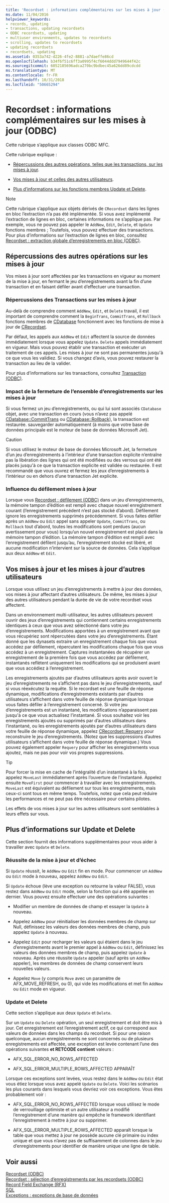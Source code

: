 ```yaml
---
title: 'Recordset : informations complémentaires sur les mises à jour (ODBC)'
ms.date: 11/04/2016
helpviewer_keywords:
- records, updating
- transactions, updating recordsets
- ODBC recordsets, updating
- multiuser environments, updates to recordsets
- scrolling, updates to recordsets
- updating recordsets
- recordsets, updating
ms.assetid: 0353a742-d226-4fe2-8881-a7daeffe86cd
ms.openlocfilehash: b34f6f51c6ff3a0995f4cf6044ddd7949644f42c
ms.sourcegitcommit: 6052185696adca270bc9bdbec45a626dd89cdcdd
ms.translationtype: MT
ms.contentlocale: fr-FR
ms.lasthandoff: 10/31/2018
ms.locfileid: "50665294"
---
```

# <a name="recordset-more-about-updates-odbc"></a>Recordset : informations complémentaires sur les mises à jour (ODBC)

Cette rubrique s’applique aux classes ODBC MFC.

Cette rubrique explique :

- [Répercussions des autres opérations, telles que les transactions, sur les mises à jour](#_core_how_transactions_affect_updates).

- [Vos mises à jour et celles des autres utilisateurs](#_core_your_updates_and_the_updates_of_other_users).

- [Plus d’informations sur les fonctions membres Update et Delete](#_core_more_about_update_and_delete).

> [!NOTE]
>  Cette rubrique s’applique aux objets dérivés de `CRecordset` dans les lignes en bloc l’extraction n’a pas été implémentée. Si vous avez implémenté l’extraction de lignes en bloc, certaines informations ne s’applique pas. Par exemple, vous ne pouvez pas appeler le `AddNew`, `Edit`, `Delete`, et `Update` fonctions membres ; Toutefois, vous pouvez effectuer des transactions. Pour plus d’informations sur l’extraction de lignes en bloc, consultez [Recordset : extraction globale d’enregistrements en bloc (ODBC)](../../data/odbc/recordset-fetching-records-in-bulk-odbc.md).

##  <a name="_core_how_other_operations_affect_updates"></a> Répercussions des autres opérations sur les mises à jour

Vos mises à jour sont affectées par les transactions en vigueur au moment de la mise à jour, en fermant le jeu d’enregistrements avant la fin d’une transaction et en faisant défiler avant d’effectuer une transaction.

###  <a name="_core_how_transactions_affect_updates"></a> Répercussions des Transactions sur les mises à jour

Au-delà de comprendre comment `AddNew`, `Edit`, et `Delete` travail, il est important de comprendre comment la `BeginTrans`, `CommitTrans`, et `Rollback` fonctions membres de [CDatabase](../../mfc/reference/cdatabase-class.md) fonctionnent avec les fonctions de mise à jour de [CRecordset](../../mfc/reference/crecordset-class.md).

Par défaut, les appels aux `AddNew` et `Edit` affectent la source de données immédiatement lorsque vous appelez `Update`. `Delete` appels immédiatement en vigueur. Mais vous pouvez établir une transaction et exécuter un traitement de ces appels. Les mises à jour ne sont pas permanentes jusqu'à ce que vous les validiez. Si vous changez d’avis, vous pouvez restaurer la transaction au lieu de la valider.

Pour plus d’informations sur les transactions, consultez [Transaction (ODBC)](../../data/odbc/transaction-odbc.md).

###  <a name="_core_how_closing_the_recordset_affects_updates"></a> Impact de la fermeture de l’ensemble d’enregistrements sur les mises à jour

Si vous fermez un jeu d’enregistrements, ou qui lui sont associés `CDatabase` objet, avec une transaction en cours (vous n’avez pas appelé [CDatabase::CommitTrans](../../mfc/reference/cdatabase-class.md#committrans) ou [CDatabase::Rollback](../../mfc/reference/cdatabase-class.md#rollback)), la transaction est restaurée. sauvegarder automatiquement (à moins que votre base de données principale est le moteur de base de données Microsoft Jet).

> [!CAUTION]
>  Si vous utilisez le moteur de base de données Microsoft Jet, la fermeture d’un jeu d’enregistrements à l’intérieur d’une transaction explicite n’entraîne pas la libération des lignes qui ont été modifiées ou des verrous qui ont été placés jusqu'à ce que la transaction explicite est validée ou restaurée. Il est recommandé que vous ouvrez et fermez les jeux d’enregistrements à l’intérieur ou en dehors d’une transaction Jet explicite.

###  <a name="_core_how_scrolling_affects_updates"></a> Influence du défilement mises à jour

Lorsque vous [Recordset : défilement (ODBC)](../../data/odbc/recordset-scrolling-odbc.md) dans un jeu d’enregistrements, la mémoire tampon d’édition est rempli avec chaque nouvel enregistrement courant (l’enregistrement précédent n’est pas stocké d’abord). Défilement ignore les enregistrements supprimés précédemment. Si vous faites défiler après un `AddNew` ou `Edit` appel sans appeler `Update`, `CommitTrans`, ou `Rollback` tout d’abord, toutes les modifications sont perdues (aucun avertissement pour vous) lorsqu’un nouvel enregistrement est placé dans la mémoire tampon d’édition. La mémoire tampon d’édition est rempli avec l’enregistrement défilent jusqu’au, l’enregistrement stocké est libéré, et aucune modification n’intervient sur la source de données. Cela s’applique aux deux `AddNew` et `Edit`.

##  <a name="_core_your_updates_and_the_updates_of_other_users"></a> Vos mises à jour et les mises à jour d’autres utilisateurs

Lorsque vous utilisez un jeu d’enregistrements à mettre à jour des données, vos mises à jour affectant d’autres utilisateurs. De même, les mises à jour des autres utilisateurs pendant la durée de vie de votre recordset vous affectent.

Dans un environnement multi-utilisateur, les autres utilisateurs peuvent ouvrir des jeux d’enregistrements qui contiennent certains enregistrements identiques à ceux que vous avez sélectionné dans votre jeu d’enregistrements. Modifications apportées à un enregistrement avant que vous récupériez sont répercutées dans votre jeu d’enregistrements. Étant donné que les dynasets extraire un enregistrement chaque fois que vous accédez par défilement, répercutent les modifications chaque fois que vous accédez à un enregistrement. Captures instantanées de récupérer un enregistrement de la première fois que vous accédez par défilement, instantanés reflètent uniquement les modifications qui se produisent avant que vous accédiez à l’enregistrement.

Les enregistrements ajoutés par d’autres utilisateurs après avoir ouvert le jeu d’enregistrements ne s’affichent pas dans le jeu d’enregistrements, sauf si vous réexécutez la requête. Si le recordset est une feuille de réponse dynamique, modifications d’enregistrements existants par d’autres utilisateurs s’affichent dans votre feuille de réponse dynamique lorsque vous faites défiler à l’enregistrement concerné. Si votre jeu d’enregistrements est un instantané, les modifications n’apparaissent pas jusqu'à ce que vous actualisez l’instantané. Si vous souhaitez voir les enregistrements ajoutés ou supprimés par d’autres utilisateurs dans l’instantané, ou les enregistrements ajoutés par d’autres utilisateurs dans votre feuille de réponse dynamique, appelez [CRecordset::Requery](../../mfc/reference/crecordset-class.md#requery) pour reconstruire le jeu d’enregistrements. (Notez que les suppressions d’autres utilisateurs s’affichent dans votre feuille de réponse dynamique.) Vous pouvez également appeler `Requery` pour afficher les enregistrements vous ajoutez, mais ne pas pour voir vos propres suppressions.

> [!TIP]
>  Pour forcer la mise en cache de l’intégralité d’un instantané à la fois, appelez `MoveLast` immédiatement après l’ouverture de l’instantané. Appelez ensuite `MoveFirst` pour commencer à travailler avec les enregistrements. `MoveLast` est équivalent au défilement sur tous les enregistrements, mais ceux-ci sont tous en même temps. Toutefois, notez que cela peut réduire les performances et ne peut pas être nécessaire pour certains pilotes.

Les effets de vos mises à jour sur les autres utilisateurs sont semblables à leurs effets sur vous.

##  <a name="_core_more_about_update_and_delete"></a> Plus d’informations sur Update et Delete

Cette section fournit des informations supplémentaires pour vous aider à travailler avec `Update` et `Delete`.

### <a name="update-success-and-failure"></a>Réussite de la mise à jour et d’échec

Si `Update` réussit, le `AddNew` ou `Edit` fin en mode. Pour commencer un `AddNew` ou `Edit` mode à nouveau, appelez `AddNew` ou `Edit`.

Si `Update` échoue (lève une exception ou retourne la valeur FALSE), vous restez dans `AddNew` ou `Edit` mode, selon la fonction qui a été appelée en dernier. Vous pouvez ensuite effectuer une des opérations suivantes :

- Modifier un membre de données de champ et essayer la `Update` à nouveau.

- Appelez `AddNew` pour réinitialiser les données membres de champ sur Null, définissez les valeurs des données membres de champ, puis appelez `Update` à nouveau.

- Appelez `Edit` pour recharger les valeurs qui étaient dans le jeu d’enregistrements avant le premier appel à `AddNew` ou `Edit`, définissez les valeurs des données membres de champ, puis appelez `Update` à nouveau. Après une réussite `Update` appeler (sauf après un `AddNew` appeler), les membres de données de champ conservent leurs nouvelles valeurs.

- Appelez `Move` (y compris `Move` avec un paramètre de AFX_MOVE_REFRESH, ou 0), qui vide les modifications et met fin `AddNew` ou `Edit` mode en vigueur.

### <a name="update-and-delete"></a>Update et Delete

Cette section s’applique aux deux `Update` et `Delete`.

Sur un `Update` ou `Delete` opération, un seul enregistrement et doit être mis à jour. Cet enregistrement est l’enregistrement actif, ce qui correspond aux valeurs de données dans les champs du recordset. Si pour une raison quelconque, aucun enregistrements ne sont concernés ou de plusieurs enregistrements est affectée, une exception est levée contenant l’une des opérations suivantes **et RETCODE contient** valeurs :

- AFX_SQL_ERROR_NO_ROWS_AFFECTED

- AFX_SQL_ERROR_MULTIPLE_ROWS_AFFECTED APPARAÎT

Lorsque ces exceptions sont levées, vous restez dans le `AddNew` ou `Edit` état vous étiez lorsque vous avez appelé `Update` ou `Delete`. Voici les scénarios les plus courants dans lesquels vous devriez voir ces exceptions. Vous êtes probablement voir :

- AFX_SQL_ERROR_NO_ROWS_AFFECTED lorsque vous utilisez le mode de verrouillage optimiste et un autre utilisateur a modifié l’enregistrement d’une manière qui empêche le framework identifiant l’enregistrement à mettre à jour ou supprimer.

- AFX_SQL_ERROR_MULTIPLE_ROWS_AFFECTED apparaît lorsque la table que vous mettez à jour ne possède aucune clé primaire ou index unique et que vous n’avez pas de suffisamment de colonnes dans le jeu d’enregistrements pour identifier de manière unique une ligne de table.

## <a name="see-also"></a>Voir aussi

[Recordset (ODBC)](../../data/odbc/recordset-odbc.md)<br/>
[Recordset : sélection d’enregistrements par les recordsets (ODBC)](../../data/odbc/recordset-how-recordsets-select-records-odbc.md)<br/>
[Record Field Exchange (RFX)](../../data/odbc/record-field-exchange-rfx.md)<br/>
[SQL](../../data/odbc/sql.md)<br/>
[Exceptions : exceptions de base de données](../../mfc/exceptions-database-exceptions.md)